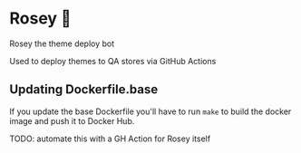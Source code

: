 # Rosey 🤖

Rosey the theme deploy bot

Used to deploy themes to QA stores via GitHub Actions

## Updating Dockerfile.base

If you update the base Dockerfile you'll have to run `make` to build the docker image and push it to Docker Hub.

TODO: automate this with a GH Action for Rosey itself
